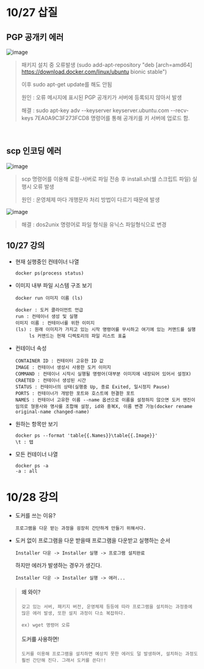 # 10/27 삽질

## PGP 공개키 에러

![image](https://user-images.githubusercontent.com/22046757/97255120-468e1180-1853-11eb-8c19-22fdbe4011dc.png)

> 패키지 설치 중 오류발생 (sudo add-apt-repository "deb [arch=amd64] https://download.docker.com/linux/ubuntu bionic stable")
>
> 이후 sudo apt-get update를 해도 안됨
>
> 원인 : 오류 메시지에 표시된 PGP 공개키가 서버에 등록되지 않아서 발생
>
> 해결 : sudo apt-key adv --keyserver keyserver.ubuntu.com --recv-keys 7EA0A9C3F273FCD8 명령어를 통해 공개키를 키 서버에 업로드 함.

<br>

## scp 인코딩 에러

![image](https://user-images.githubusercontent.com/22046757/97256484-77237a80-1856-11eb-99d8-100a90fab681.png)

> scp 명령어를 이용해 로컬-서버로 파일 전송 후 install.sh(쉘 스크립트 파일) 실행시 오류 발생
>
> 원인 :  운영체제 마다 개행문자 처리 방법이 다르기 때문에 발생



![image](https://user-images.githubusercontent.com/22046757/97256636-e8fbc400-1856-11eb-91e2-2b9eaceccb28.png)

> 해결 : dos2unix 명령어로 파일 형식을 유닉스 파일형식으로 변경

## 10/27 강의

- 현재 실행중인 컨테이너 나열

  ``` 
  docker ps(process status)
  ```

- 이미지 내부 파일 시스템 구조 보기

  ```
  docker run 이미지 이름 (ls)
  
  docker : 도커 클라이언트 언급
  run : 컨테이너 생성 및 실행
  이미지 이름 : 컨테이너를 위한 이미지
  (ls) : 원래 이미지가 가지고 있는 시작 명령어를 무시하고 여기에 있는 커맨드를 실행
       ls 커맨드는 현재 디렉토리의 파일 리스트 표출
  ```

- 컨테이너 속성

  ```
  CONTAINER ID : 컨테이터 고유한 ID 값
  IMAGE : 컨테이너 생성시 사용한 도커 이미지
  COMMAND : 컨테이너 시작시 실행될 명령어(대부분 이미지에 내장되어 있어서 설정X)
  CRAETED : 컨테이너 생성된 시간
  STATUS : 컨테이너의 상태(실행중 Up, 종료 Exited, 일시정지 Pause)
  PORTS : 컨테이너가 개방한 포트와 호스트에 현결한 포트
  NAMES : 컨테이너 고유한 이름 --name 옵션으로 이름을 설정하지 않으면 도커 엔진이 임의로 형용사와 명사를 조합해 설정, id와 중복X, 이름 변경 가능(docker rename original-name changed-name)
  ```

- 원하는 항목만 보기

  ```
  docker ps --format 'table{{.Names}}\table{{.Image}}'
  \t : 탭
  ```

- 모든 컨테이너 나열

  ```
  docker ps -a
  -a : all
  ```

# 10/28 강의

- 도커를 쓰는 이유?

  ```	
  프로그램을 다운 받는 과정을 굉장히 간단하게 만들기 위해서다.
  ```

- 도커 없이 프로그램을 다운 받을때 프로그램을 다운받고 실행하는 순서

  ```
  Installer 다운 -> Installer 실행 -> 프로그램 설치완료
  ```

  하지만 에러가 발생하는 경우가 생긴다.

  ```
  Installer 다운 -> Installer 실행 -> 에러...
  ```

> #### 왜 와이?
>
> ```
> 갖고 있는 서버, 패키지 버전, 운영체제 등등에 따라 프로그램을 설치하는 과정중에 많은 에러 발생, 또한 설치 과정이 다소 복잡하다.
> 
> ex) wget 명령어 오류
> ```
>
> #### 도커를 사용하면!
>
> ```
> 도커를 이용해 프로그램을 설치하면 예상치 못한 에러도 덜 발생하며, 설치하는 과정도 훨씬 간단해 진다. 그래서 도커를 쓴다!!
> ```


  